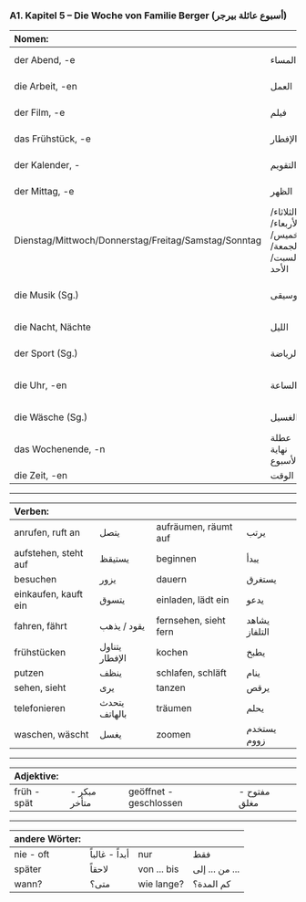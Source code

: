 ### A1. Kapitel 5 – Die Woche von Familie Berger (أسبوع عائلة بيرجر)

| Nomen: ||||
|:---|:---|:---|:---|
| der Abend, -e | المساء | der Alltag (Sg.) | الحياة اليومية |
| die Arbeit, -en | العمل | die E-Mail, -s | البريد الإلكتروني |
| der Film, -e | فيلم | die Freizeit (Sg.) | وقت الفراغ |
| das Frühstück, -e | الإفطار | der Fußball, -bälle | كرة القدم |
| der Kalender, - | التقويم | das Kino, -s | السينما |
| der Mittag, -e | الظهر | der Montag, -e | الاثنين |
| Dienstag/Mittwoch/Donnerstag/Freitag/Samstag/Sonntag | الثلاثاء/الأربعاء/الخميس/الجمعة/السبت/الأحد | der Morgen, - | الصباح |
| die Musik (Sg.) | الموسيقى | der Nachmittag, -e | بعد الظهر |
| die Nacht, Nächte | الليل | das Picknick, -s | نزهة |
| der Sport (Sg.) | الرياضة | die Stunde, -n | ساعة |
| die Uhr, -en | الساعة | der Vormittag, -e | قبل الظهر |
| die Wäsche (Sg.) | الغسيل | die Woche, -n | الأسبوع |
| das Wochenende, -n | عطلة نهاية الأسبوع | die Wohnung, -en | الشقة |
| die Zeit, -en | الوقت | | |

---

| Verben: ||||
|:---|:---|:---|:---|
| anrufen, ruft an | يتصل | aufräumen, räumt auf | يرتب |
| aufstehen, steht auf | يستيقظ | beginnen | يبدأ |
| besuchen | يزور | dauern | يستغرق |
| einkaufen, kauft ein | يتسوق | einladen, lädt ein | يدعو |
| fahren, fährt | يقود / يذهب | fernsehen, sieht fern | يشاهد التلفاز |
| frühstücken | يتناول الإفطار | kochen | يطبخ |
| putzen | ينظف | schlafen, schläft | ينام |
| sehen, sieht | يرى | tanzen | يرقص |
| telefonieren | يتحدث بالهاتف | träumen | يحلم |
| waschen, wäscht | يغسل | zoomen | يستخدم زووم |

---

| Adjektive: ||||
|:---|:---|:---|:---|
| früh - spät | مبكر - متأخر | geöffnet - geschlossen | مفتوح - مغلق |

---

| andere Wörter: ||||
|:---|:---|:---|:---|
| nie - oft | أبداً - غالباً | nur | فقط |
| später | لاحقاً | von ... bis | من ... إلى ... |
| wann? | متى؟ | wie lange? | كم المدة؟ |
